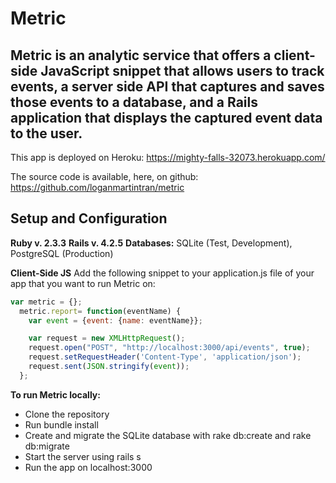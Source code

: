 # Metric

## Metric is an analytic service that offers a client-side JavaScript snippet that allows users to track events, a server side API that captures and saves those events to a database, and a Rails application that displays the captured event data to the user.

This app is deployed on Heroku: https://mighty-falls-32073.herokuapp.com/

The source code is available, here, on github: https://github.com/loganmartintran/metric

## Setup and Configuration
**Ruby v. 2.3.3**
**Rails v. 4.2.5**
**Databases:** SQLite (Test, Development), PostgreSQL (Production)

**Client-Side JS**
Add the following snippet to your application.js file of your app that you want to run Metric on:
```javascript
var metric = {};
  metric.report= function(eventName) {
    var event = {event: {name: eventName}};

    var request = new XMLHttpRequest();
    request.open("POST", "http://localhost:3000/api/events", true);
    request.setRequestHeader('Content-Type', 'application/json');
    request.sent(JSON.stringify(event));
  };
```

**To run Metric locally:**
- Clone the repository
- Run bundle install
- Create and migrate the SQLite database with rake db:create and rake db:migrate
- Start the server using rails s
- Run the app on localhost:3000
